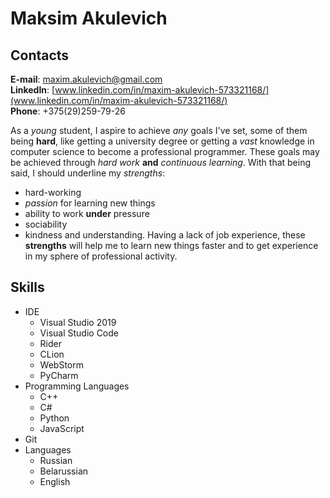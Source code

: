 # Maksim Akulevich
## Contacts
**E-mail**: maxim.akulevich@gmail.com  
**LinkedIn**: [www.linkedin.com/in/maxim-akulevich-573321168/](www.linkedin.com/in/maxim-akulevich-573321168/)  
**Phone**: +375(29)259-79-26  

As a *young* student, I aspire to achieve *any* goals I've set, some of them being **hard**, like getting a university degree or getting a *vast* knowledge in computer science to become a professional programmer. These goals may be achieved through *hard work* **and** *continuous learning*. With that being said, I should underline my *strengths*:
* hard-working
* _passion_ for learning new things
* ability to work __under__ pressure
* sociability
* kindness and understanding.
Having a lack of job experience, these __strengths__ will help me to learn new things faster and to get experience in my sphere of professional activity.

## Skills
* IDE
  * Visual Studio 2019
  * Visual Studio Code
  * Rider
  * CLion
  * WebStorm
  * PyCharm
* Programming Languages
  * C++
  * C#
  * Python
  * JavaScript
* Git
* Languages
  * Russian
  * Belarussian
  * English
